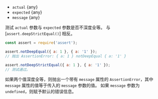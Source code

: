 <!-- YAML
added: v1.2.0
-->
* `actual` {any}
* `expected` {any}
* `message` {any}

测试 `actual` 参数与 `expected` 参数是否不深度全等。
与 [`assert.deepStrictEqual()`] 相反。

```js
const assert = require('assert');

assert.notDeepEqual({ a: 1 }, { a: '1' });
// 抛出 AssertionError: { a: 1 } notDeepEqual { a: '1' }

assert.notDeepStrictEqual({ a: 1 }, { a: '1' });
// 测试通过。
```

如果两个值深度全等，则抛出一个带有 `message` 属性的 `AssertionError`，其中 `message` 属性的值等于传入的 `message` 参数的值。
如果 `message` 参数为 `undefined`，则赋予默认的错误信息。

